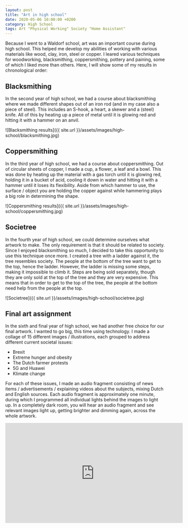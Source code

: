 ```yaml
---
layout: post
title: "Art in high school"
date: 2020-05-06 10:00:00 +0200
category: High School
tags: Art "Physical Working" Society "Home Assistant"
---
```


Because I went to a Waldorf school, art was an important course during high school. This helped me develop my abilities of working with various materials like wood, clay, iron, steel or copper. I leared various techniques for woodworking, blacksmithing, coppersmithing, pottery and paining, some of which I liked more than others. Here, I will show some of my results in chronological order:

## Blacksmithing
In the second year of high school, we had a course about blacksmithing where we made different shapes out of an iron rod (and in my case also a piece of steel). This includes an S-hook, a heart, a skewer and a (steel) knife. All of this by heating up a piece of metal until it is glowing red and hitting it with a hammer on an anvil.

![Blacksmithing results]({{ site.url }}/assets/images/high-school/blacksmithing.jpg)

## Coppersmithing
In the third year of high school, we had a course about coppersmithing. Out of circular sheets of copper, I made a cup, a flower, a leaf and a bowl. This was done by heating up the material with a gas torch until it is glowing red, holding it in a bucket of acid, cooling it down in water and hitting it with a hammer until it loses its flexibility. Aside from which hammer to use, the surface / object you are holding the copper against while hammering plays a big role in determining the shape. 

![Coppersmithing results]({{ site.url }}/assets/images/high-school/coppersmithing.jpg)

## Societree
In the fourth year of high school, we could determine ourselves what artwork to make. The only requirement is that it should be related to society. Since I enjoyed blacksmithing so much, I decided to take this opportunity to use this technique once more. I created a tree with a ladder against it, the tree resembles society. The people at the bottom of the tree want to get to the top, hence the ladder. However, the ladder is missing some steps, making it impossible to climb it. Steps are being sold separately, though they are only sold at the top of the tree and they are very expensive. This means that in order to get to the top of the tree, the people at the bottom need help from the people at the top.

![Societree]({{ site.url }}/assets/images/high-school/societree.jpg)

## Final art assignment
In the sixth and final year of high school, we had another free choice for our final artwork. I wanted to go big, this time using technology. I made a collage of 15 different images / illustrations, each grouped to address different current societal issues: 

- Brexit
- Extreme hunger and obesity
- The Dutch farmer protests
- 5G and Huawei
- Klimate change

For each of these issues, I made an audio fragment consisting of news items / advertisements / explaining videos about the subjects, mixing Dutch and English sources. Each audio fragment is approximately one minute, during which I programmed all individual lights behind the images to light up. In a completely dark room, you will hear an audio fragment and see relevant images light up, getting brighter and dimming again, across the whole artwork.

<iframe width="560" height="315" src="https://www.youtube-nocookie.com/embed/ANfDXEvvNpM" title="YouTube video player" frameborder="0" allow="accelerometer; autoplay; clipboard-write; encrypted-media; gyroscope; picture-in-picture" allowfullscreen></iframe>

<!-- You’ll find this post in your `_posts` directory. Go ahead and edit it and re-build the site to see your changes. You can rebuild the site in many different ways, but the most common way is to run `jekyll serve`, which launches a web server and auto-regenerates your site when a file is updated.

Jekyll requires blog post files to be named according to the following format:

`YEAR-MONTH-DAY-title.MARKUP`

Where `YEAR` is a four-digit number, `MONTH` and `DAY` are both two-digit numbers, and `MARKUP` is the file extension representing the format used in the file. After that, include the necessary front matter. Take a look at the source for this post to get an idea about how it works.

Jekyll also offers powerful support for code snippets:

{% highlight ruby %}
def print_hi(name)
  puts "Hi, #{name}"
end
print_hi('Tom')
#=> prints 'Hi, Tom' to STDOUT.
{% endhighlight %}

Check out the [Jekyll docs][jekyll-docs] for more info on how to get the most out of Jekyll. File all bugs/feature requests at [Jekyll’s GitHub repo][jekyll-gh]. If you have questions, you can ask them on [Jekyll Talk][jekyll-talk].

[jekyll-docs]: https://jekyllrb.com/docs/home
[jekyll-gh]:   https://github.com/jekyll/jekyll
[jekyll-talk]: https://talk.jekyllrb.com/ -->
